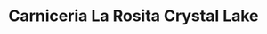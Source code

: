---
title: "Carniceria La Rosita Crystal Lake"
url: /crystal-lake/carniceria-la-rosita-crystal-lake/
shop: supermarket
---